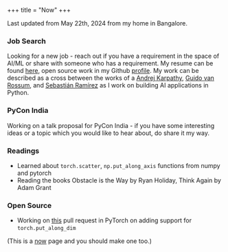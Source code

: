 +++
title = "Now"
+++

Last updated from May 22th, 2024 from my home in Bangalore.

### Job Search
Looking for a new job - reach out if you have a requirement in the space of AI/ML or share with someone who has a requirement. My resume can be found [here](https://raw.githubusercontent.com/arunppsg/resume/master/pdf/resume.pdf), open source work in my Github [profile](https://github.com/arunppsg). My work can be described as a cross between the works of a [Andrej Karpathy](https://karpathy.ai/), [Guido van Rossum](https://gvanrossum.github.io/), and [Sebastián Ramírez](https://tiangolo.com/) as I work on building AI applications in Python.

### PyCon India
Working on a talk proposal for PyCon India - if you have some interesting ideas or a topic which you would like to hear about, do share it my way.

### Readings
- Learned about `torch.scatter`, `np.put_along_axis` functions from numpy and pytorch
- Reading the books Obstacle is the Way by Ryan Holiday, Think Again by Adam Grant

### Open Source
- Working on [this](https://github.com/pytorch/pytorch/pull/125601) pull request in PyTorch on adding support for `torch.put_along_dim`

(This is a [now](https://nownownow.com/about) page and you should make one too.)
